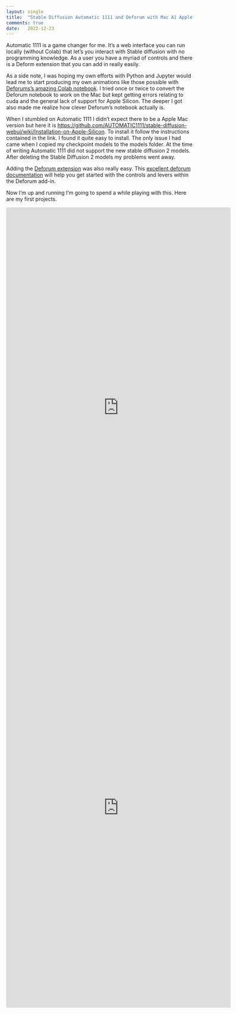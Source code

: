 ```yaml
---
layout: single
title:  "Stable Diffusion Automatic 1111 and Deforum with Mac A1 Apple Silicon"
comments: true
date:   2022-12-23
---
```


Automatic 1111 is a game changer for me.   It’s a web interface you can run locally (without Colab) that let’s you interact with Stable diffusion with no programming knowledge.  As a user you have a myriad of controls and there is a Deform extension that you can add in really easily.
 
As a side note, I was hoping my own efforts with Python and Jupyter would lead me to start producing my own animations like those possible with [Deforums’s amazing Colab notebook](https://colab.research.google.com/github/deforum/stable-diffusion/blob/main/Deforum_Stable_Diffusion.ipynb).  I tried once or twice to convert the Deforum notebook to work on the Mac but kept getting errors relating to cuda and the general lack of support for Apple Silicon. The deeper I got also made me realize how clever Deforum’s notebook actually is.

When I stumbled on Automatic 1111 I didn’t expect there to be a Apple Mac version but here it is https://github.com/AUTOMATIC1111/stable-diffusion-webui/wiki/Installation-on-Apple-Silicon.  To install it follow the instructions contained in the link. I found it quite easy to install.  The only issue I had came when I copied my checkpoint models to the models folder.  At the time of writing Automatic 1111 did not support the new stable diffusion 2 models.  After deleting the Stable Diffusion 2 models my problems went away.

Adding the [Deforum extension](https://github.com/deforum-art/deforum-for-automatic1111-webui) was also really easy.  This [excellent deforum documentation](https://dreamingcomputers.com/deforum-stable-diffusion/deforum-stable-diffusion-settings/ ) will help you get started with the controls and levers within the Deforum add-in.


Now I’m up and running I’m going to spend a while playing with this.  Here are my first projects.

<iframe width="604" height="1074" src="https://www.youtube.com/embed/Lln2AhtvbjQ" title="Taylor Swift Anti-hero AI Animation" frameborder="0" allow="accelerometer; autoplay; clipboard-write; encrypted-media; gyroscope; picture-in-picture" allowfullscreen></iframe>


<iframe width="604" height="1074" src="https://www.youtube.com/embed/swRHw_WOn3I" title="Blace Lace Bat AI Animation" frameborder="0" allow="accelerometer; autoplay; clipboard-write; encrypted-media; gyroscope; picture-in-picture" allowfullscreen></iframe>









